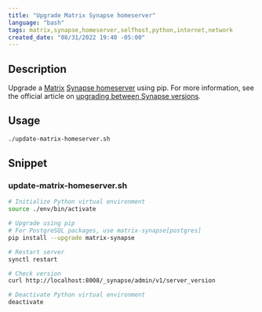 ```yaml
---
title: "Upgrade Matrix Synapse homeserver"
language: "bash"
tags: matrix,synapse,homeserver,selfhost,python,internet,network
created_date: "08/31/2022 19:40 -05:00"
---
```


## Description

Upgrade a [Matrix](https://matrix.org/) [Synapse homeserver](https://github.com/matrix-org/synapse/) using pip. For more information, see the official article on [upgrading between Synapse versions](https://matrix-org.github.io/synapse/develop/upgrade).

## Usage

```bash
./update-matrix-homeserver.sh
```

## Snippet

### update-matrix-homeserver.sh

```bash
# Initialize Python virtual environment
source ./env/bin/activate

# Upgrade using pip
# For PostgreSQL packages, use matrix-synapse[postgres]
pip install --upgrade matrix-synapse

# Restart server
synctl restart

# Check version
curl http://localhost:8008/_synapse/admin/v1/server_version

# Deactivate Python virtual environment
deactivate
```